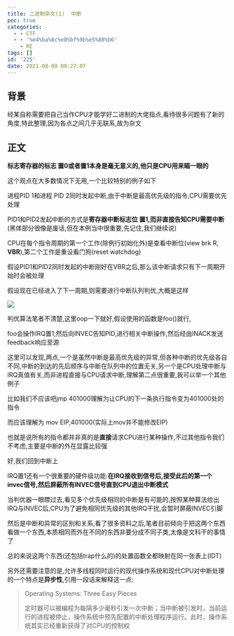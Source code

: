 ```yaml
---
title: 二进制杂文(1)  中断
poc: true
categories:
  - - CTF
  - - '%e4%ba%8c%e8%bf%9b%e5%88%b6'
    - RE
tags: []
id: '225'
date: 2021-08-08 00:27:07
---
```


## 背景

经某自称需要把自己当作CPU才能学好二进制的大佬指点,看待很多问题有了新的角度,特此整理,因为各点之间几乎无联系,故为杂文

## 正文

**标志寄存器的标志 置0或者置1本身是毫无意义的,他只是CPU用来瞄一眼的**

这个观点在大多数情况下无用,一个比较特别的例子如下

进程PID 1和进程 PID 2同时发起中断,由于中断是最高优先级的指令,CPU需要优先处理

PID1和PID2发起中断的方式是**寄存器中断标志位 置1,而非直接告知CPU需要中断**(黑体部分很像是废话,但在本例当中很重要,先记住,我们继续说)

CPU在每个指令周期的第一个工作(除例行初始化外)是查看中断位(view brk R, **VBR**),第二个工作是重设看门狗(reset watchdog)

假设PID1和PID2同时发起的中断刚好在VBR之后,那么该中断请求只有下一周期开始时会被处理

假设现在已经进入了下一周期,则需要进行中断队列判优,大概是这样

![](https://raw.githubusercontent.com/Valkierja/ALLPIC/main/img/202303181101511.png)

判优算法笔者不清楚,这里oop一下就好,假设使用的函数是foo()就行,

foo会操作IRQ置1,然后向INVEC告知PID,进行相关中断操作,然后经由INACK发送feedback响应至源

这里可以发现,两点,一个是虽然中断是最高优先级的异常,但各种中断的优先级各自不同,中断的到达的先后顺序与中断在队列中的位置无关,另一个是CPU处理中断与IRQ真值有关,而非进程直接与CPU请求中断,理解第二点很重要,我可以举一个其他例子

比如我们不应该吧jmp 401000理解为让CPU的下一条执行指令变为401000处的指令

而应该理解为 mov EIP,401000(实际上mov并不能修改EIP)

也就是说所有的指令都并非真的是**直接**请求CPU进行某种操作,不过其他指令我们不考虑,主要是中断的外在显露比较强

好,我们回到中断上

IRQ置1还有一个很重要的硬件级功能:**在IRQ接收到信号后,接受此后的第一个invec信号,然后屏蔽所有INVEC信号直到CPU退出中断模式**

当判优器一眼瞟过去,看见多个优先级相同的中断是有可能的,按照某种算法给出IRQ与INVEC后,CPU为了避免相同优先级的其他IRQ干扰,会暂时屏蔽INVEC引脚

然后是中断和异常的区别和关系,看了很多资料之后,笔者目前倾向于把这两个东西看做一个东西,本质相同而外在不同的东西非要分成不同子类,太像是文科干的事情了

总的来说这两个东西(还包括trap什么的)的处置函数全都映射在同一张表上(IDT)

另外还需要注意的是,允许多线程同时运行的现代操作系统和现代CPU对中断处理的一个特点是**异步性**,引用一段话来解释这一点:

> Operating Systems: Three Easy Pieces
> 
> 定时器可以被编程为每隔多少毫秒引发一次中断；当中断被引发时，当前运行的进程被停止，操作系统中预先配置的中断处理程序运行。此时，操作系统其实已经重新获得了对CPU的控制权